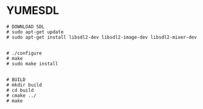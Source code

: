 # YUMESDL

    # DOWNLOAD SDL
    # sudo apt-get update
    # sudo apt-get install libsdl2-dev libsdl2-image-dev libsdl2-mixer-dev


    # ./configure
    # make
    # sudo make install


    # BUILD
    # mkdir build
    # cd build
    # cmake ../
    # make
